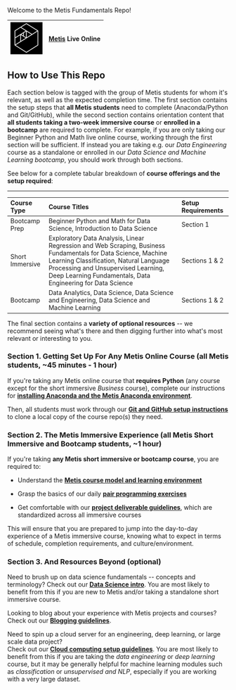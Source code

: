 Welcome to the Metis Fundamentals Repo!


| ![Metis logo](/images/metis.png)      |  [Metis](http://www.thisismetis.com/) Live Online    |
|------|-------|  

## How to Use This Repo

Each section below is tagged with the group of Metis students for whom it's relevant, as well as the expected completion time. The first section contains the setup steps that **all Metis students** need to complete (Anaconda/Python and Git/GitHub), while the second section contains orientation content that **all students taking a two-week immersive course** or **enrolled in a bootcamp** are required to complete. For example, if you are only taking our Beginner Python and Math live online course, working through the first section will be sufficient. If instead you are taking e.g. our *Data Engineering* course as a standalone or enrolled in our *Data Science and Machine Learning bootcamp*, you should work through both sections.

See below for a complete tabular breakdown of **course offerings and the setup required**:

---
| **Course Type** | **Course Titles**   |  **Setup Requirements**  |
|:------|:-------|:-------|
| Bootcamp Prep |  Beginner Python and Math for Data Science, Introduction to Data Science | Section 1 |
| Short Immersive | Exploratory Data Analysis, Linear Regression and Web Scraping, Business Fundamentals for Data Science, Machine Learning Classification, Natural Language Processing and Unsupervised Learning, Deep Learning Fundamentals, Data Engineering for Data Science| Sections 1 & 2 |
| Bootcamp |  Data Analytics, Data Science, Data Science and Engineering, Data Science and Machine Learning | Sections 1 & 2 |

The final section contains a **variety of optional resources** -- we recommend seeing what's there and then digging further into what's most relevant or interesting to you.   

### Section 1. Getting Set Up For Any Metis Online Course (all Metis students, ~45 minutes - 1 hour)

If you're taking any Metis online course that **requires Python** (any course except for the short immersive *Business* course),
complete our instructions for [**installing Anaconda and the Metis Anaconda environment**](./anaconda_and_metis_env).

Then, all students must work through our [**Git and GitHub setup instructions**](./git_and_github) to clone
a local copy of the course repo(s) they need.

### Section 2. The Metis Immersive Experience (all Metis Short Immersive and Bootcamp students, ~1 hour) 

If you're taking **any Metis short immersive or bootcamp course**, you are required to:

  - Understand the [**Metis course model and learning environment**](./metis_intro)

  - Grasp the basics of our daily [**pair programming exercises**](./pair_programming_guidelines)

  - Get comfortable with our [**project deliverable guidelines**](./project_deliverable_templates),
  which are standardized across all immersive courses
  
This will ensure that you are prepared to jump into the day-to-day experience of a Metis immersive course, knowing what to expect in terms of schedule, completion requirements, and culture/environment.

### Section 3. And Resources Beyond (optional)

Need to brush up on data science fundamentals -- concepts and terminology? 
Check out our [**Data Science intro**](./data_science_intro).
You are most likely to benefit from this if you are new to Metis and/or taking a standalone short immersive course. 

Looking to blog about your experience with Metis projects and courses?
Check out our [**Blogging guidelines**](./blog_guidelines).

Need to spin up a cloud server for an engineering, deep learning, 
or large scale data project?  
Check out our [**Cloud computing setup guidelines**](./cloud_computing).
You are most likely to benefit from this if you are taking the *data engineering* or *deep learning* course, but it may be generally helpful for machine learning modules such as *classification* or *unsupervised and NLP*, especially if you are working with a very large dataset. 
